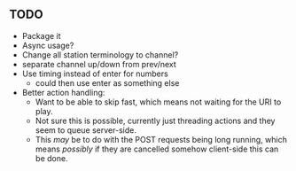 TODO
----

- Package it
- Async usage?
- Change all station terminology to channel?  
- separate channel up/down from prev/next
- Use timing instead of enter for numbers
  - could then use enter as something else
- Better action handling:
  - Want to be able to skip fast, which means not waiting
    for the URI to play.
  - Not sure this is possible, currently just threading
    actions and they seem to queue server-side.
  - This *may* be to do with the POST requests being long running,
    which means *possibly* if they are cancelled somehow client-side
    this can be done.